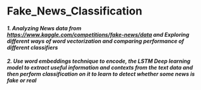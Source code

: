 # Fake_News_Classification
#### *1. Analyzing News data from https://www.kaggle.com/competitions/fake-news/data and Exploring different ways of word vectorization and comparing performance of different classifiers*
#### *2. Use word embeddings technique to encode, the LSTM Deep learning model to extract useful information and contexts from the text data and then perform classification on it to learn to detect whether some news is fake or real*
